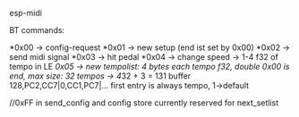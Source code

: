 esp-midi


BT commands: 

*0x00 -> config-request
*0x01 -> new setup (end ist set by 0x00)
*0x02 -> send midi signal
*0x03 -> hit pedal
*0x04 -> change speed -> 1-4 f32 of tempo in LE
*0x05 -> new tempolist: 4 bytes each tempo f32, double 0x00 is end, max size: 32 tempos -> 4*32 + 3 = 131 buffer  
128,PC2,CC7|0,CC1,PC7|... first entry is always tempo, 1->default


//0xFF in send_config and config store currently reserved for next_setlist

